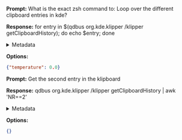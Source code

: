 **Prompt:**
What is the exact zsh command to: Loop over the different clipboard entries in kde?


**Response:**
for entry in $(qdbus org.kde.klipper /klipper getClipboardHistory); do echo $entry; done

<details><summary>Metadata</summary>

- Duration: 2066 ms
- Datetime: 2023-09-02T13:26:52.629884
- Model: gpt-3.5-turbo-0613

</details>

**Options:**
```json
{"temperature": 0.0}
```

**Prompt:**
Get the second entry in the klipboard

**Response:**
qdbus org.kde.klipper /klipper getClipboardHistory | awk 'NR==2'

<details><summary>Metadata</summary>

- Duration: 1732 ms
- Datetime: 2023-09-02T13:35:08.548684
- Model: gpt-3.5-turbo-0613

</details>

**Options:**
```json
{}
```

